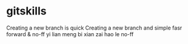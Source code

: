 # gitskills
Creating a new branch is quick
Creating a new branch and simple
fasr forward & no-ff
yi lian meng bi xian zai hao le
no-ff
